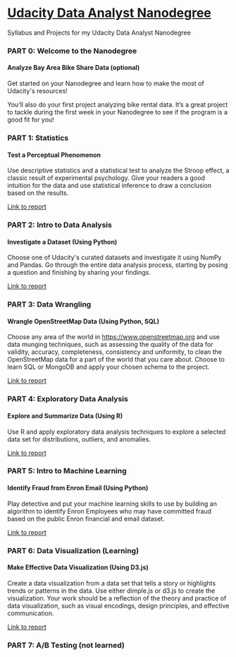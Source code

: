 # [Udacity Data Analyst Nanodegree](https://www.udacity.com/course/data-analyst-nanodegree--nd002)
Syllabus and Projects for my Udacity Data Analyst Nanodegree

### PART 0: Welcome to the Nanodegree
#### Analyze Bay Area Bike Share Data (optional)
Get started on your Nanodegree and learn how to make the most of Udacity's resources!

You’ll also do your first project analyzing bike rental data. It’s a great project to tackle during the first week in your Nanodegree to see if the program is a good fit for you!

### PART 1: Statistics
#### Test a Perceptual Phenomenon
Use descriptive statistics and a statistical test to analyze the Stroop effect, a classic result of experimental psychology. Give your readers a good intuition for the data and use statistical inference to draw a conclusion based on the results.

[Link to report]()

### PART 2: Intro to Data Analysis 
#### Investigate a Dataset (Using Python)
Choose one of Udacity's curated datasets and investigate it using NumPy and Pandas. Go through the entire data analysis process, starting by posing a question and finishing by sharing your findings.

[Link to report]()

### PART 3: Data Wrangling 
#### Wrangle OpenStreetMap Data (Using Python, SQL)
Choose any area of the world in https://www.openstreetmap.org and use data munging techniques, such as assessing the quality of the data for validity, accuracy, completeness, consistency and uniformity, to clean the OpenStreetMap data for a part of the world that you care about. Choose to learn SQL or MongoDB and apply your chosen schema to the project.

[Link to report]()

### PART 4: Exploratory Data Analysis 
#### Explore and Summarize Data (Using R)
Use R and apply exploratory data analysis techniques to explore a selected data set for distributions, outliers, and anomalies.

[Link to report]()

### PART 5: Intro to Machine Learning
#### Identify Fraud from Enron Email (Using Python)
Play detective and put your machine learning skills to use by building an algorithm to identify Enron Employees who may have committed fraud based on the public Enron financial and email dataset.

[Link to report]()

### PART 6: Data Visualization (Learning)
#### Make Effective Data Visualization (Using D3.js)
Create a data visualization from a data set that tells a story or highlights trends or patterns in the data. Use either dimple.js or d3.js to create the visualization. Your work should be a reflection of the theory and practice of data visualization, such as visual encodings, design principles, and effective communication.

[Link to report]()

### PART 7: A/B Testing (not learned)
